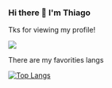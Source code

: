 ### Hi there 👋 I'm Thiago
Tks for viewing my profile!

![](https://komarev.com/ghpvc/?username=ThiagoHenriqueFP&color=60007C)

There are my favorities langs

[![Top Langs](https://github-readme-stats.vercel.app/api/top-langs/?username=ThiagoHenriqueFP&layout=compact&hide=handlebars)](https://github.com/anuragha)

<!--
**ThiagoHenriqueFP/ThiagoHenriqueFP** is a ✨ _special_ ✨ repository because its `README.md` (this file) appears on your GitHub profile.

Here are some ideas to get you started:

- 🔭 I’m currently working on ...
- 🌱 I’m currently learning ...
- 👯 I’m looking to collaborate on ...
- 🤔 I’m looking for help with ...
- 💬 Ask me about ...
- 📫 How to reach me: ...
- 😄 Pronouns: ...
- ⚡ Fun fact: ...
-->
